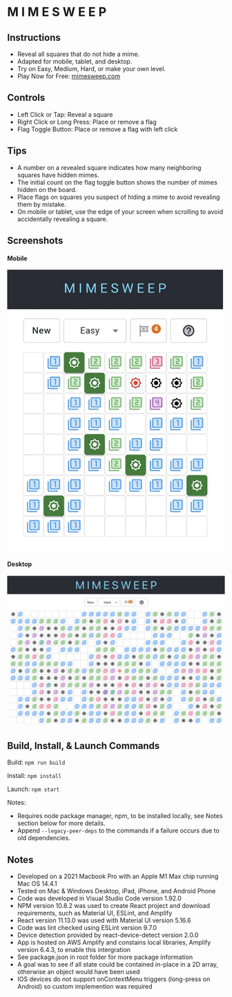 # M I M E S W E E P
## Instructions
  * Reveal all squares that do not hide a mime. 
  * Adapted for mobile, tablet, and desktop. 
  * Try on Easy, Medium, Hard, or make your own level.
  * Play Now for Free: [mimesweep.com](https://www.mimesweep.com/)

## Controls
  * Left Click or Tap: Reveal a square
  * Right Click or Long Press: Place or remove a flag
  * Flag Toggle Button: Place or remove a flag with left click

## Tips
  * A number on a revealed square indicates how many neighboring squares have hidden mimes.
  * The initial count on the flag toggle button shows the number of mimes hidden on the board.
  * Place flags on squares you suspect of hiding a mime to avoid revealing them by mistake.
  * On mobile or tablet, use the edge of your screen when scrolling to avoid accidentally revealing a square.

## Screenshots

#### Mobile
<img width="500" alt="Mobile Screenshot" src="mimesWeep/src/resources/images/mobileScreenshot.png">

#### Desktop
<img width="1103" alt="Desktop Screenshot" src="mimesWeep/src/resources/images/desktopScreenshot.png">

## Build, Install, & Launch Commands

Build: `npm run build`

Install: `npm install`

Launch: `npm start`

Notes: 
  * Requires node package manager, npm, to be installed locally, see Notes section below for more details.
  * Append `--legacy-peer-deps` to the commands if a failure occurs due to old dependencies.

## Notes
* Developed on a 2021 Macbook Pro with an Apple M1 Max chip running Mac OS 14.4.1
* Tested on Mac & Windows Desktop, iPad, iPhone, and Android Phone
* Code was developed in Visual Studio Code version 1.92.0
* NPM version 10.8.2 was used to create React project and download requirements, such as Material UI, ESLint, and Amplify
* React version 11.13.0 was used with Material UI version 5.16.6
* Code was lint checked using ESLint version 9.7.0
* Device detection provided by react-device-detect version 2.0.0
* App is hosted on AWS Amplify and constains local libraries, Amplify version 6.4.3, to enable this intergration
* See package.json in root folder for more package information
* A goal was to see if all state could be contained in-place in a 2D array, otherwise an object would have been used
* IOS devices do not support onContextMenu triggers (long-press on Android) so custom implemention was required
